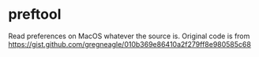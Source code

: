 # preftool
Read preferences on MacOS whatever the source is. Original code is from https://gist.github.com/gregneagle/010b369e86410a2f279ff8e980585c68
